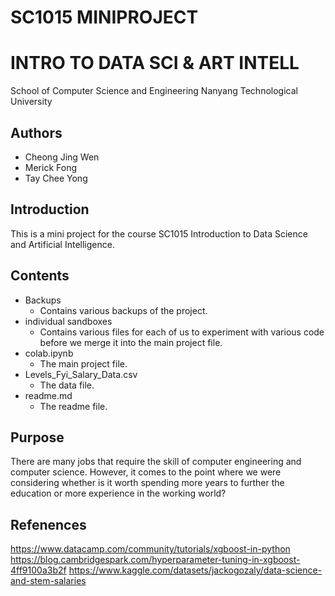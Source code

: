 # SC1015 MINIPROJECT
# INTRO TO DATA SCI & ART INTELL
School of Computer Science and Engineering
Nanyang Technological University

## Authors
* Cheong Jing Wen
* Merick Fong
* Tay Chee Yong
## Introduction
This is a mini project for the course SC1015 Introduction to Data Science and Artificial Intelligence.
## Contents
* Backups
    * Contains various backups of the project.
* individual sandboxes
    * Contains various files for each of us to experiment with various code before we merge it into the main project file.
* colab.ipynb
    * The main project file.
* Levels_Fyi_Salary_Data.csv
    * The data file.
* readme.md
    * The readme file.
## Purpose
There are many jobs that require the skill of computer engineering and computer science. However, it comes to the point where we were considering whether is it worth spending more years to further the education or more experience in the working world?

## Refenences 
https://www.datacamp.com/community/tutorials/xgboost-in-python
https://blog.cambridgespark.com/hyperparameter-tuning-in-xgboost-4ff9100a3b2f
https://www.kaggle.com/datasets/jackogozaly/data-science-and-stem-salaries
